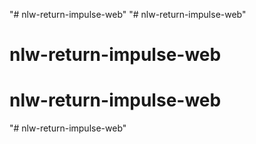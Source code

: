 "# nlw-return-impulse-web" 
"# nlw-return-impulse-web" 
# nlw-return-impulse-web
# nlw-return-impulse-web
"# nlw-return-impulse-web" 
